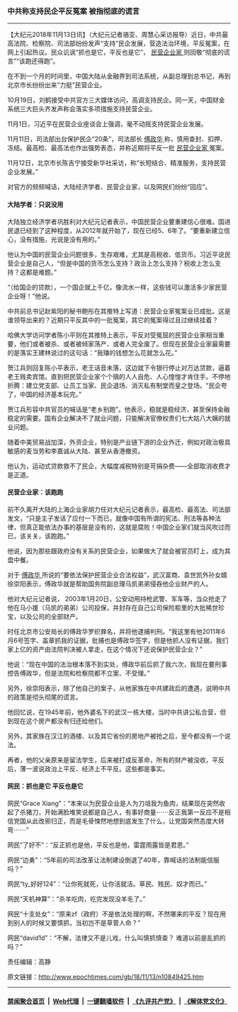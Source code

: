 ### 中共称支持民企平反冤案 被指彻底的谎言
------------------------

<p>
 【大纪元2018年11月13日讯】（大纪元记者骆亚、周慧心采访报导）近日，中共最高法院、检察院、司法部纷纷发声“支持”民企发展，营造法治环境，平反冤案，在网上引起热议。民众讥讽“抓也是它，平反也是它”，
 <a href="http://www.epochtimes.com/gb/tag/%E6%B0%91%E8%90%A5%E4%BC%81%E4%B8%9A%E5%AE%B6.html">
  民营企业家
 </a>
 则回敬“彻底的谎言”“该跑还得跑”。
</p>
<p class="p1">
 <span class="s1">
  在不到一个月的时间里，中国大陆从金融界到司法系统，从副总理到总书记，再到北京市长纷纷出来“力挺”民营企业。
 </span>
</p>
<p class="p1">
 <span class="s1">
  10月19日，刘鹤接受中共官方三大媒体访问，高调支持民企。同一天，中国财金系统三大巨头齐发声称会落实多项措施支持民营企业。
 </span>
</p>
<p class="p1">
 <span class="s1">
  11月1日，习近平在民营企业座谈会上强调，毫不动摇支持民营企业发展。
 </span>
</p>
<p class="p1">
 <span class="s1">
  11月11日，司法部出台保护民企“20条”，司法部长
  <a href="http://www.epochtimes.com/gb/tag/%E5%82%85%E6%94%BF%E5%8D%8E.html">
   傅政华
  </a>
  称，慎用查封、扣押、冻结。最高检、最高法也作出强势表态，并称近期将平反一批
  <a href="http://www.epochtimes.com/gb/tag/%E6%B0%91%E8%90%A5%E4%BC%81%E4%B8%9A%E5%AE%B6.html">
   民营企业家
  </a>
  冤案。
 </span>
</p>
<p class="p1">
 <span class="s1">
  11月12日，北京市长陈吉宁接受新华社采访，称“长短结合、精准服务，支持民营企业发展。”
 </span>
</p>
<p class="p1">
 <span class="s1">
  对官方的频频喊话，大陆经济学者、民营企业家，以及网民们纷纷“回应”。
 </span>
</p>
<h4 class="p1">
 <span class="s1">
  大陆学者：只说没用
 </span>
</h4>
<p class="p1">
 大陆独立经济学者巩胜利对大纪元记者表示，中国民营企业要重建信心很难。国进民退已经到了这种程度，从2012年就开始了，现在已经5、6年了。“要重新建立信心，没有措施，光说是没有用的。”
</p>
<p class="p1">
 <span class="s1">
  他认为中国的民营企业问题很多，生存艰难，尤其是高税收、低货币。习近平说民营企业是自己人，“但是中国的货币怎么支持？政治上怎么支持？税收上怎么支持？这都是难题。”
 </span>
</p>
<p class="p1">
 <span class="s1">
  “（给国企的贷款），一个国企就上千亿，像流水一样，这些钱可以激活多少家民营企业呀！”他说。
 </span>
</p>
<p class="p1">
 <span class="s1">
  中共前总书记赵紫阳的秘书鲍彤在其推特上写道：民营企业家冤案业已成批。这是谁领导出来的？近期只平反其中的一批冤案，其它的冤案得过且过继续挂着？
 </span>
</p>
<p class="p2">
 <span class="s1">
  哈佛大学访问学者陈小平则在其推特上表示，平反对受冤屈的民营企业家相当重要，他们或者被杀、或者被倾家荡产、或者人完全废了。但现在民营企业家最需要的是落实王建林说过的这句话：“我赚的钱想怎么花就怎么花。”
 </span>
</p>
<p class="p2">
 <span class="s1">
  贺江兵则回复陈小平表示，老王话音未落，这边就下令银行停止对万达贷款，逼着老王贱卖宾馆。直到把民营企业家个个搞的人人自危、人心惶惶才肯住手。不停地折腾：建立党支部、让员工当家、民企退场、消灭私有制堂而皇之登场。“民企夸了，中国的经济基本玩完。”
 </span>
</p>
<p class="p2">
 <span class="s1">
  贺江兵形容中共官员的喊话是“老乡别跑”。他表示，稳就是稳经济，甚至保持金融稳定的需要。国有企业解决不了就业问题，只能解决官僚权贵们七大姑八大姨的就业问题。
 </span>
</p>
<p class="p2">
 <span class="s1">
  随着中美贸易战加深，外资企业，特别是产业链下游的企业外迁，例如对政治极具敏感的麦当劳和李嘉诚从大陆、甚至从香港撤资。
 </span>
</p>
<p class="p2">
 <span class="s1">
  他认为，运动式贷款救不了民企，大幅度减税特别是苛捐杂费——全部取消收费才是正道。
 </span>
</p>
<h4 class="p1">
 <span class="s1">
  民营企业家：该跑跑
 </span>
</h4>
<p class="p1">
 <span class="s1">
  前不久离开大陆的上海企业家胡力任对大纪元记者表示，最高检、最高法、司法部发文，“只是主子发话了应付一下而已，就像中国有所谓的宪法、刑法等各种法律，但真正能依法办事的基层是没有的，这就是腐败！中国企业家们就当风吹过而已，该关关，该跑跑。”
 </span>
</p>
<p class="p1">
 <span class="s1">
  他说，因为那些跟政府没有关系的民营企业，如果做大了就会被官员盯上，成为其盘中餐。
 </span>
</p>
<p class="p1">
 <span class="s1">
  对于
  <a href="http://www.epochtimes.com/gb/tag/%E5%82%85%E6%94%BF%E5%8D%8E.html">
   傅政华
  </a>
  所说的“要依法保护民营企业合法权益”，武汉富商、袁世凯外孙女婿徐崇阳表示，傅政华就是帮助国务院副总理马凯弟弟侵吞他企业财产的人。
 </span>
</p>
<p class="p1">
 <span class="s1">
  他对大纪元记者说，
 </span>
 <span class="s1">
  2003年1月20日，公安动用持枪武警、军车等，当众抢走了他在马小援（马凯的弟弟）公司投保，并封存在自己公司保险柜里的大批稀世珍宝，以及公司的全部财产。
 </span>
</p>
<p class="p1">
 <span class="s1">
  时任北京市公安局长的傅政华罗织罪名，并将他逮捕判刑。“我这里有他2011年6月6号签字、盖章抓我的证据，批捕也是傅政华签字，但是他抓人没有证据，我们家上亿的资产由法院判决被人拿走，在这个情况下还说保护民营企业？”
 </span>
</p>
<p class="p1">
 <span class="s1">
  他说：“现在中国的法治根本落不到实处，傅政华前后抓了我六次，我现在要刑事控告傅政华，但是法院和检察院都不立案、不受理。”
 </span>
</p>
<p class="p1">
 <span class="s1">
  另外，徐崇阳表示，除了他自己的案子，从他家族在中共建政后的遭遇，说明中共的政策是彻头彻尾的谎言。
 </span>
</p>
<p class="p1">
 <span class="s1">
  他回忆说，在1945年前，他外婆名下的武汉一栋大楼，当时中共讲公私合营，但到现在这个房产都没有归还给他们。
 </span>
</p>
<p class="p1">
 <span class="s1">
  另外，其家族在汉江的酒楼、以及其它省份的房地产被抢之后，至今都没有一个说法。
 </span>
</p>
<p class="p1">
 <span class="s1">
  再者，他的父亲原来是留法学生，后来被打成反革命，所有的财产被没收，平反后，薄一波说政治上平反、经济上不平反。这些都是事实。
 </span>
</p>
<h4 class="p1">
 <span class="s1">
  网民：抓也是它 平反也是它
 </span>
</h4>
<p class="p2">
 <span class="s1">
  网民“Grace Xiang”：“本来以为民营企业是人为刀俎我为鱼肉，结果现在突然收起了杀猪刀，开始满脸堆笑说都是自己人，有事好商量⋯⋯反正我第一反应不是相信党国从此改邪归正，而是毛骨悚然地想到底发生了什么，让党国突然态度大转弯⋯⋯”
 </span>
</p>
<p class="p2">
 <span class="s1">
  网民“了好不”：“反正抓也是他，平反也是他，雷霆雨露皆是君恩。”
 </span>
</p>
<p class="p2">
 <span class="s1">
  网民“边勇”：“5年前的司法改革让法制建设倒退了40年，靠喊话的法制能信服吗？”
 </span>
</p>
<p class="p2">
 <span class="s1">
  网民“ty_好好124”：“让你死就死，让你活就活。草民、贱民、奴才而已。”
 </span>
</p>
<p class="p2">
 <span class="s1">
  网民“天机神算”：“杀羊吃肉，吃完发现没羊毛了。”
 </span>
</p>
<p class="p2">
 <span class="s1">
  网民“十支处女”：“原来zf（政府）不是依法处理的啊，不然哪来的平反？现在用到别人的时候又要慎抓，当初岂不是草菅人命？”
 </span>
</p>
<p class="p2">
 <span class="s1">
  网民“david1d”：“不解，法律又不是儿戏，什么叫慎抓慎查？ 难道以前是乱抓的吗？”
 </span>
</p>
<p class="p2">
 责任编辑：高静
</p>

原文链接：http://www.epochtimes.com/gb/18/11/13/n10849425.htm


------------------------
#### [禁闻聚合首页](https://github.com/gfw-breaker/banned-news/blob/master/README.md) &nbsp;|&nbsp; [Web代理](https://github.com/gfw-breaker/open-proxy/blob/master/README.md) &nbsp;|&nbsp; [一键翻墙软件](https://github.com/gfw-breaker/nogfw/blob/master/README.md) &nbsp;|&nbsp; [《九评共产党》](https://github.com/gfw-breaker/9ping.md/blob/master/README.md#九评之一评共产党是什么) &nbsp;|&nbsp; [《解体党文化》](https://github.com/gfw-breaker/jtdwh.md/blob/master/README.md#绪论)
